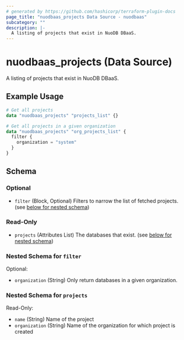 ```yaml
---
# generated by https://github.com/hashicorp/terraform-plugin-docs
page_title: "nuodbaas_projects Data Source - nuodbaas"
subcategory: ""
description: |-
  A listing of projects that exist in NuoDB DBaaS.
---
```


# nuodbaas_projects (Data Source)

A listing of projects that exist in NuoDB DBaaS.

## Example Usage

```terraform
# Get all projects
data "nuodbaas_projects" "projects_list" {}

# Get all projects in a given organization
data "nuodbaas_projects" "org_projects_list" {
  filter {
    organization = "system"
  }
}
```

<!-- schema generated by tfplugindocs -->
## Schema

### Optional

- `filter` (Block, Optional) Filters to narrow the list of fetched projects. (see [below for nested schema](#nestedblock--filter))

### Read-Only

- `projects` (Attributes List) The databases that exist. (see [below for nested schema](#nestedatt--projects))

<a id="nestedblock--filter"></a>
### Nested Schema for `filter`

Optional:

- `organization` (String) Only return databases in a given organization.


<a id="nestedatt--projects"></a>
### Nested Schema for `projects`

Read-Only:

- `name` (String) Name of the project
- `organization` (String) Name of the organization for which project is created
